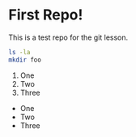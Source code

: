 # First Repo!

This is a test repo for the git lesson.

```sh
ls -la
mkdir foo
```

1. One 
2. Two 
3. Three

- One 
- Two 
- Three
